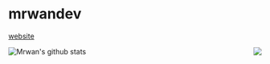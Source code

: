 # mrwandev

<a href="https://mrwandev69.github.io/">website</a>

<a href="https://github.com/mrwandev69/">
  <img align="left" src="https://github-readme-stats.vercel.app/api/top-langs/?username=mrwandev69&langs_count=10&theme=tokyonight" alt="Mrwan's github stats"/>
</a>
<a href="https://github.com/mrwandev69/">
  <img align="right" src="https://github-readme-stats.vercel.app/api?username=mrwandev69&hide=stars,commits,prs,issues,contribs&show_icons=true&show_icons=true&theme=tokyonight"/>
</a>
